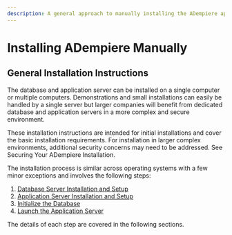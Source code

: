 ```yaml
---
description: A general approach to manually installing the ADempiere application.
---
```


# Installing ADempiere Manually

## General Installation Instructions

The database and application server can be installed on a single computer or multiple computers. Demonstrations and small installations can easily be handled by a single server but larger companies will benefit from dedicated database and application servers in a more complex and secure environment.

These installation instructions are intended for initial installations and cover the basic installation requirements. For installation in larger complex environments, additional security concerns may need to be addressed. See Securing Your ADempiere Installation.

The installation process is similar across operating systems with a few minor exceptions and involves the following steps:

1. [Database Server Installation and Setup](database-server-installation-and-setup.md)
2. [Application Server Installation and Setup](application-server-installation-and-setup.md)
3. [Initialize the Database](initialize-the-database.md)
4. [Launch the Application Server](launch-the-application-server.md)

The details of each step are covered in the following sections.

